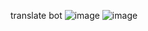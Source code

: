 translate bot 
![image](https://user-images.githubusercontent.com/113756535/218891071-14cce0d3-b93e-4706-b546-a45b0f970687.png)
![image](https://user-images.githubusercontent.com/113756535/218891128-c11002ca-074e-4d1b-b60a-37aa380526ef.png)
